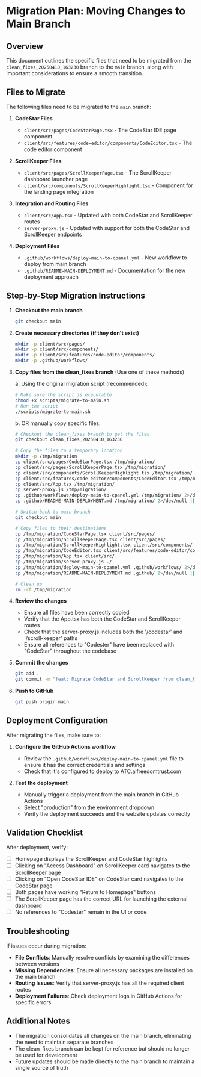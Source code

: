# Migration Plan: Moving Changes to Main Branch

## Overview

This document outlines the specific files that need to be migrated from the `clean_fixes_20250410_163230` branch to the `main` branch, along with important considerations to ensure a smooth transition.

## Files to Migrate

The following files need to be migrated to the `main` branch:

1. **CodeStar Files**
   - `client/src/pages/CodeStarPage.tsx` - The CodeStar IDE page component
   - `client/src/features/code-editor/components/CodeEditor.tsx` - The code editor component

2. **ScrollKeeper Files**
   - `client/src/pages/ScrollKeeperPage.tsx` - The ScrollKeeper dashboard launcher page
   - `client/src/components/ScrollKeeperHighlight.tsx` - Component for the landing page integration

3. **Integration and Routing Files**
   - `client/src/App.tsx` - Updated with both CodeStar and ScrollKeeper routes
   - `server-proxy.js` - Updated with support for both the CodeStar and ScrollKeeper endpoints

4. **Deployment Files**
   - `.github/workflows/deploy-main-to-cpanel.yml` - New workflow to deploy from main branch
   - `.github/README-MAIN-DEPLOYMENT.md` - Documentation for the new deployment approach

## Step-by-Step Migration Instructions

1. **Checkout the main branch**
   ```bash
   git checkout main
   ```

2. **Create necessary directories (if they don't exist)**
   ```bash
   mkdir -p client/src/pages/
   mkdir -p client/src/components/
   mkdir -p client/src/features/code-editor/components/
   mkdir -p .github/workflows/
   ```

3. **Copy files from the clean_fixes branch**
   (Use one of these methods)
   
   a. Using the original migration script (recommended):
   ```bash
   # Make sure the script is executable
   chmod +x scripts/migrate-to-main.sh
   # Run the script
   ./scripts/migrate-to-main.sh
   ```
   
   b. OR manually copy specific files:
   ```bash
   # Checkout the clean_fixes branch to get the files
   git checkout clean_fixes_20250410_163230
   
   # Copy the files to a temporary location
   mkdir -p /tmp/migration
   cp client/src/pages/CodeStarPage.tsx /tmp/migration/
   cp client/src/pages/ScrollKeeperPage.tsx /tmp/migration/
   cp client/src/components/ScrollKeeperHighlight.tsx /tmp/migration/
   cp client/src/features/code-editor/components/CodeEditor.tsx /tmp/migration/
   cp client/src/App.tsx /tmp/migration/
   cp server-proxy.js /tmp/migration/
   cp .github/workflows/deploy-main-to-cpanel.yml /tmp/migration/ 2>/dev/null || true
   cp .github/README-MAIN-DEPLOYMENT.md /tmp/migration/ 2>/dev/null || true
   
   # Switch back to main branch
   git checkout main
   
   # Copy files to their destinations
   cp /tmp/migration/CodeStarPage.tsx client/src/pages/
   cp /tmp/migration/ScrollKeeperPage.tsx client/src/pages/
   cp /tmp/migration/ScrollKeeperHighlight.tsx client/src/components/
   cp /tmp/migration/CodeEditor.tsx client/src/features/code-editor/components/
   cp /tmp/migration/App.tsx client/src/
   cp /tmp/migration/server-proxy.js ./
   cp /tmp/migration/deploy-main-to-cpanel.yml .github/workflows/ 2>/dev/null || true
   cp /tmp/migration/README-MAIN-DEPLOYMENT.md .github/ 2>/dev/null || true
   
   # Clean up
   rm -rf /tmp/migration
   ```

4. **Review the changes**
   - Ensure all files have been correctly copied
   - Verify that the App.tsx has both the CodeStar and ScrollKeeper routes
   - Check that the server-proxy.js includes both the '/codestar' and '/scroll-keeper' paths
   - Ensure all references to "Codester" have been replaced with "CodeStar" throughout the codebase

5. **Commit the changes**
   ```bash
   git add .
   git commit -m "feat: Migrate CodeStar and ScrollKeeper from clean_fixes to main branch"
   ```

6. **Push to GitHub**
   ```bash
   git push origin main
   ```

## Deployment Configuration

After migrating the files, make sure to:

1. **Configure the GitHub Actions workflow**
   - Review the `.github/workflows/deploy-main-to-cpanel.yml` file to ensure it has the correct credentials and settings
   - Check that it's configured to deploy to ATC.aifreedomtrust.com

2. **Test the deployment**
   - Manually trigger a deployment from the main branch in GitHub Actions
   - Select "production" from the environment dropdown
   - Verify the deployment succeeds and the website updates correctly

## Validation Checklist

After deployment, verify:

- [ ] Homepage displays the ScrollKeeper and CodeStar highlights
- [ ] Clicking on "Access Dashboard" on ScrollKeeper card navigates to the ScrollKeeper page
- [ ] Clicking on "Open CodeStar IDE" on CodeStar card navigates to the CodeStar page
- [ ] Both pages have working "Return to Homepage" buttons
- [ ] The ScrollKeeper page has the correct URL for launching the external dashboard
- [ ] No references to "Codester" remain in the UI or code

## Troubleshooting

If issues occur during migration:

- **File Conflicts**: Manually resolve conflicts by examining the differences between versions
- **Missing Dependencies**: Ensure all necessary packages are installed on the main branch
- **Routing Issues**: Verify that server-proxy.js has all the required client routes
- **Deployment Failures**: Check deployment logs in GitHub Actions for specific errors

## Additional Notes

- The migration consolidates all changes on the main branch, eliminating the need to maintain separate branches
- The clean_fixes branch can be kept for reference but should no longer be used for development
- Future updates should be made directly to the main branch to maintain a single source of truth
